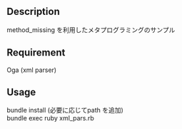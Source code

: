 ## Description
method_missing を利用したメタプログラミングのサンプル  

## Requirement
Oga (xml parser)  

## Usage
bundle install (必要に応じてpath を追加)  
bundle exec ruby xml_pars.rb  
